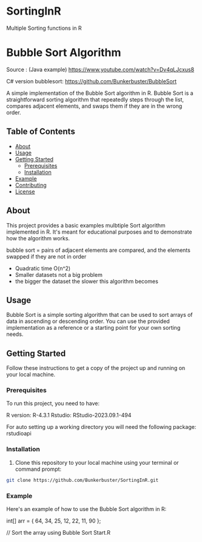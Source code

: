# SortingInR
Multiple Sorting functions in R

# Bubble Sort Algorithm
Source : (Java example) https://www.youtube.com/watch?v=Dv4qLJcxus8 

C# version bubblesort: https://github.com/Bunkerbuster/BubbleSort

A simple implementation of the Bubble Sort algorithm in R. Bubble Sort is a straightforward sorting algorithm that repeatedly steps through the list, compares adjacent elements, and swaps them if they are in the wrong order.

## Table of Contents
- [About](#about)
- [Usage](#usage)
- [Getting Started](#getting-started)
  - [Prerequisites](#prerequisites)
  - [Installation](#installation)
- [Example](#example)
- [Contributing](#contributing)
- [License](#license)

## About

This project provides a basic examples mulbtiple Sort algorithm implemented in R. It's meant for educational purposes and to demonstrate how the algorithm works.

bubble sort = pairs of adjacent elements are compared, and the elements swapped if they are not in order
- Quadratic time O(n^2)
- Smaller datasets not a big problem
- the bigger the dataset the slower this algorithm becomes



## Usage

Bubble Sort is a simple sorting algorithm that can be used to sort arrays of data in ascending or descending order. You can use the provided implementation as a reference or a starting point for your own sorting needs.

## Getting Started

Follow these instructions to get a copy of the project up and running on your local machine.

### Prerequisites

To run this project, you need to have:

R version:  R-4.3.1
Rstudio:  RStudio-2023.09.1-494

For auto setting up a working directory you will need the following package: rstudioapi


### Installation

1. Clone this repository to your local machine using your terminal or command prompt:

```bash
git clone https://github.com/Bunkerbuster/SortingInR.git
```

### Example
Here's an example of how to use the Bubble Sort algorithm in R:

int[] arr = { 64, 34, 25, 12, 22, 11, 90 };

// Sort the array using Bubble Sort
Start.R
